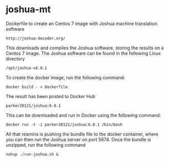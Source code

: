 # joshua-mt

Dockerfile to create an Centos 7 image with Joshua 
machine translation software 

	http://joshua-decoder.org/

This downloads and compiles the Joshua software, storing
the results on a Centos 7 image. The Joshua software
can be found in the following Linux directory

	/opt/joshua-v6.0.1

To create the docker image, run the following command:

	docker build - < Dockerfile
	
The result has been posted to Docker Hub

	parker20121/joshua:6.0.1
	
This can be downloaded and run in Docker using the following command:

	docker run -t -i parker20121/joshua:6.0.1 /bin/bash
	
All that reamins is pushing the bundle file to the docker container, where
you can then run the Joshua server on port 5674. Once the bundle is unzipped,
run the following command

	nohup ./run-joshua.sh &
	

